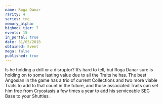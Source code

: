 ```yaml
---
name: Roga Danar
rarity: 4
series: tng
memory_alpha:
bigbook_tier: 7
events: 15
in_portal: true
date: 31/05/2018
obtained: Event
mega: false
published: true
---
```


Is he holding a drill or a disruptor? It’s hard to tell, but Roga Danar sure is holding on to some lasting value due to all the Traits he has. The best Angosian in the game has a trio of current Collections and two more viable Traits to add to that count in the future, and those associated Traits can set him free from Cryostasis a few times a year to add his serviceable SEC Base to your Shuttles.
